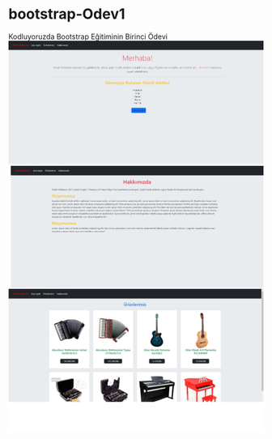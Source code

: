 # bootstrap-Odev1
Kodluyoruzda Bootstrap Eğitiminin Birinci Ödevi
![Anasayfa](images/ss-homepage.png)
![Hakkımızda](images/ss-aboutus.png)
![Ürünlerimiz](images/ss-products.png)